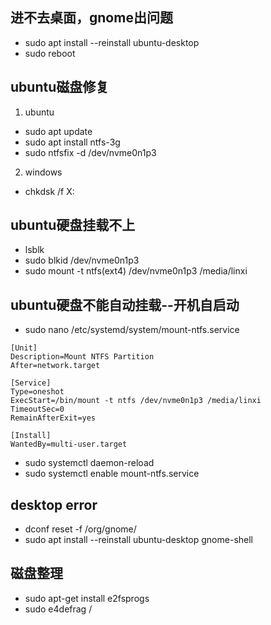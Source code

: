## 进不去桌面，gnome出问题
* sudo apt install --reinstall ubuntu-desktop
* sudo reboot
## ubuntu磁盘修复
1. ubuntu
* sudo apt update
* sudo apt install ntfs-3g
* sudo ntfsfix -d /dev/nvme0n1p3
2. windows
* chkdsk /f X:


## ubuntu硬盘挂载不上
* lsblk
* sudo blkid /dev/nvme0n1p3
* sudo mount -t ntfs(ext4) /dev/nvme0n1p3 /media/linxi
## ubuntu硬盘不能自动挂载--开机自启动
* sudo nano /etc/systemd/system/mount-ntfs.service
```
[Unit]
Description=Mount NTFS Partition
After=network.target

[Service]
Type=oneshot
ExecStart=/bin/mount -t ntfs /dev/nvme0n1p3 /media/linxi
TimeoutSec=0
RemainAfterExit=yes

[Install]
WantedBy=multi-user.target
```
* sudo systemctl daemon-reload
* sudo systemctl enable mount-ntfs.service
## desktop error
* dconf reset -f /org/gnome/
* sudo apt install --reinstall ubuntu-desktop gnome-shell

## 磁盘整理
* sudo apt-get install e2fsprogs
* sudo e4defrag /



